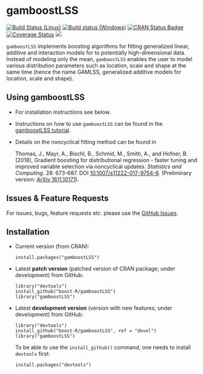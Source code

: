 gamboostLSS
===========

[![Build Status (Linux)](https://travis-ci.org/boost-R/gamboostLSS.svg?branch=master)](https://travis-ci.org/boost-R/gamboostLSS) 
[![Build status (Windows)](https://ci.appveyor.com/api/projects/status/373t0tvx5v1i5ooq/branch/master?svg=true)](https://ci.appveyor.com/project/hofnerb/gamboostlss-s2whe/branch/master)
[![CRAN Status Badge](http://www.r-pkg.org/badges/version/gamboostLSS)](https://CRAN.R-project.org/package=gamboostLSS)
[![Coverage Status](https://coveralls.io/repos/github/boost-R/gamboostLSS/badge.svg?branch=master)](https://coveralls.io/github/boost-R/gamboostLSS?branch=master)
[![](http://cranlogs.r-pkg.org/badges/gamboostLSS)](https://CRAN.R-project.org/package=gamboostLSS)

`gamboostLSS` implements boosting algorithms for fitting generalized linear,
additive and interaction models for to potentially high-dimensional data.
Instead of modeling only the mean, `gamboostLSS` enables the user to model
various distribution parameters such as location, scale and shape at the same
time (hence the name GAMLSS, generalized additive models for location, scale and
shape).


## Using gamboostLSS

- For installation instructions see below. 

- Instructions on how to use `gamboostLSS` can be found in the 
  [gamboostLSS tutorial](https://www.jstatsoft.org/article/view/v074i01).

- Details on the noncyclical fitting method can be found in 

    Thomas, J., Mayr, A., Bischl, B., Schmid, M., Smith, A., and Hofner, B. (2018), 
    Gradient boosting for distributional regression - faster tuning and improved 
    variable selection via noncyclical updates. 
    *Statistics and Computing*. 28: 673-687. DOI [10.1007/s11222-017-9754-6](http://dx.doi.org/10.1007/s11222-017-9754-6).
    (Preliminary version: [ArXiv 1611.10171](http://arxiv.org/abs/1611.10171)).

## Issues & Feature Requests

For issues, bugs, feature requests etc. please use the [GitHub Issues](https://github.com/boost-R/gamboostLSS/issues).

## Installation

- Current version (from CRAN): 
  ```
  install.packages("gamboostLSS")
  ```

- Latest **patch version** (patched version of CRAN package; under development) from GitHub:
  ```
  library("devtools")
  install_github("boost-R/gamboostLSS")
  library("gamboostLSS")
  ```

- Latest **development version** (version with new features; under development) from GitHub:
  ```
  library("devtools")
  install_github("boost-R/gamboostLSS", ref = "devel")
  library("gamboostLSS")
  ```

  To be able to use the `install_github()` command, one needs to install `devtools` first:
  ```
  install.packages("devtools")
  ```

